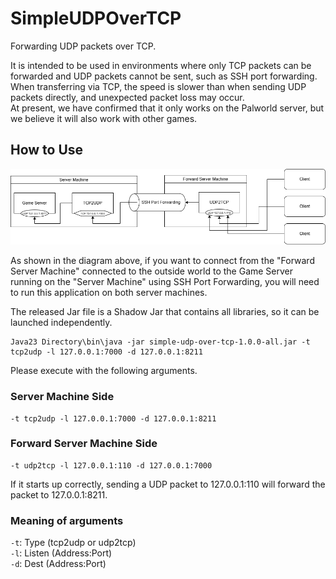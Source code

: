 # SimpleUDPOverTCP

Forwarding UDP packets over TCP.

It is intended to be used in environments where only TCP packets can be forwarded and UDP packets cannot be sent, such
as SSH port forwarding.  
When transferring via TCP, the speed is slower than when sending UDP packets directly, and unexpected packet loss may
occur.  
At present, we have confirmed that it only works on the Palworld server, but we believe it will also work with other
games.

## How to Use

![Example](./.github/readme/example.png)

As shown in the diagram above, if you want to connect from the "Forward Server Machine" connected to the outside world
to the Game Server running on the "Server Machine" using SSH Port Forwarding, you will need to run this application on
both server machines.

The released Jar file is a Shadow Jar that contains all libraries, so it can be launched independently.

```
Java23 Directory\bin\java -jar simple-udp-over-tcp-1.0.0-all.jar -t tcp2udp -l 127.0.0.1:7000 -d 127.0.0.1:8211
```

Please execute with the following arguments.

### Server Machine Side

```
-t tcp2udp -l 127.0.0.1:7000 -d 127.0.0.1:8211
```

### Forward Server Machine Side

```
-t udp2tcp -l 127.0.0.1:110 -d 127.0.0.1:7000
```

If it starts up correctly, sending a UDP packet to 127.0.0.1:110 will forward the packet to 127.0.0.1:8211.

### Meaning of arguments
`-t`: Type (tcp2udp or udp2tcp)  
`-l`: Listen (Address:Port)  
`-d`: Dest (Address:Port)  
